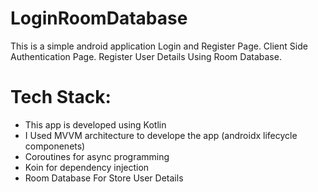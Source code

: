 # LoginRoomDatabase
This is a simple android application Login and Register Page. Client Side Authentication Page. Register User Details Using Room Database.

# Tech Stack:

* This app is developed using Kotlin
* I Used MVVM architecture to develope the app (androidx lifecycle componenets)
* Coroutines for async programming
* Koin for dependency injection
* Room Database For Store User Details
